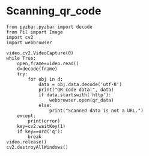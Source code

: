 # Scanning_qr_code

    from pyzbar.pyzbar import decode
    from Pil import Image
    import cv2
    import webbrowser
    
    video.cv2.VideoCapture(0)
    while True:
        open,frame=video.read()
        d=decode(frame)
        try:
            for obj in d:
                data = obj.data.decode('utf-8')
                print("QR code data:", data)
                if data.startswith('http'):
                    webbrowser.open(qr_data)
                else:
                    print("Scanned data is not a URL.")
        except:
            print(error)
        key=cv2.waitKey(1)
        if key==ord('q'):
            break
    video.release()
    cv2.destroyAllWindows()
